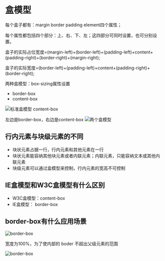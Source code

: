 
# 盒模型

每个盒子都有：margin border padding element四个属性；

每个属性都包括四个部分：上、右、下、左；这四部分可同时设置，也可分别设置。

盒子的实际占位宽度=(margin-left)+(border-left)+(padding-left)+content+(padding-right)+(border-right)+(margin-right);

盒子的实际宽度=(border-left)+(padding-left)+content+(padding-right)+(border-right);

两种盒模型：box-sizing属性设置

* border-box
* content-box

![标准盒模型 content-box](https://segmentfault.com/img/remote/1460000011358514)

左边是border-box，右边是content-box
![两个盒模型](https://pic4.zhimg.com/80/v2-9b68d221058c08c98d2b83bcc1d252ff_hd.jpg)

## 行内元素与块级元素的不同

* 块状元素占据一行，行内元素和其他元素在一行
* 块状元素能容纳其他块元素或者内联元素；内联元素，只能容纳文本或其他内联元素
* 块级元素可以通过盒模型来控制，行内元素的宽高不可控制

## IE盒模型和W3C盒模型有什么区别

* W3C盒模型：content-box
* IE盒模型： border-box

## border-box有什么应用场景

![border-box](https://upload-images.jianshu.io/upload_images/3080615-6eee6d8c253b072f.png?imageMogr2/auto-orient/strip%7CimageView2/2/w/1000/format/webp)

宽度为100%，为了使内部的 boder 不超出父级元素的范围

![border-box](https://upload-images.jianshu.io/upload_images/3080615-a12a8bb1cb7afb64.png?imageMogr2/auto-orient/strip%7CimageView2/2/w/1000/format/webp)
